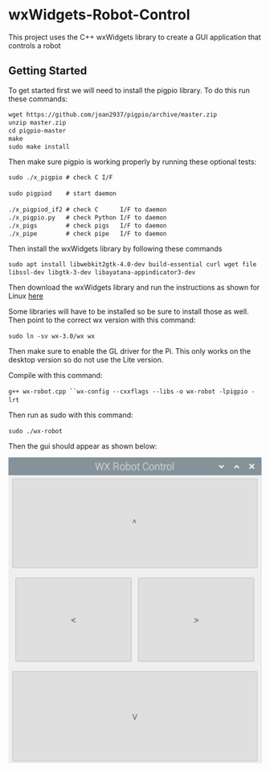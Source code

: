 # wxWidgets-Robot-Control
This project uses the C++ wxWidgets library to create a GUI application that controls a robot

## Getting Started

To get started first we will need to install the pigpio library. To do this run these commands:

```
wget https://github.com/joan2937/pigpio/archive/master.zip
unzip master.zip
cd pigpio-master
make
sudo make install
```

Then make sure pigpio is working properly by running these optional tests:

```
sudo ./x_pigpio # check C I/F

sudo pigpiod    # start daemon

./x_pigpiod_if2 # check C      I/F to daemon
./x_pigpio.py   # check Python I/F to daemon
./x_pigs        # check pigs   I/F to daemon
./x_pipe        # check pipe   I/F to daemon
```

Then install the wxWidgets library by following these commands

```
sudo apt install libwebkit2gtk-4.0-dev build-essential curl wget file libssl-dev libgtk-3-dev libayatana-appindicator3-dev
```
Then download the wxWidgets library and run the instructions as shown for Linux [here](https://github.com/wxWidgets/wxWidgets/blob/master/docs/gtk/install.md)

Some libraries will have to be installed so be sure to install those as well. Then point to the correct wx version with this command:

`sudo ln -sv wx-3.0/wx wx`

Then make sure to enable the GL driver for the Pi. This only works on the desktop version so do not use the Lite version.

Compile with this command:

`g++ wx-robot.cpp ``wx-config --cxxflags --libs` `-o wx-robot -lpigpio -lrt`

Then run as sudo with this command:

`sudo ./wx-robot`

Then the gui should appear as shown below:

![GUI](https://github.com/sentairanger/wxWidgets-Robot-Control/blob/main/wx-robot.png)



